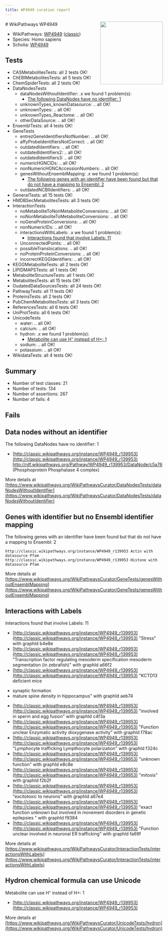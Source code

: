 ```yaml
---
title: WP4949 curation report
---
```


<img style="float: right; width: 200px" src="https://upload.wikimedia.org/wikipedia/commons/thumb/8/83/Wplogo_with_text_500.png/640px-Wplogo_with_text_500.png" />
# WikiPathways WP4949

* WikiPathways: [WP4949](https://wikipathways.org/pathways/WP4949) ([classic](https://classic.wikipathways.org/instance/WP4949))
* Species: Homo sapiens
* Scholia: [WP4949](https://scholia.toolforge.org/wikipathways/WP4949)
## Tests
* CASMetabolitesTests: all 2 tests OK!
* ChEBIMetabolitesTests: all 5 tests OK!
* ChemSpiderTests: all 2 tests OK!
* DataNodesTests
    * dataNodesWithoutIdentifier: .x we found 1 problem(s):
        * [The following DataNodes have no identifier: 1](#d2d32fa0)
    * unknownTypes_knownDatasource: .. all OK!
    * unknownTypes: .. all OK!
    * unknownTypes_Reactome: .. all OK!
    * otherDataSource: .. all OK!
* EnsemblTests: all 4 tests OK!
* GeneTests
    * entrezGeneIdentifiersNotNumber: .. all OK!
    * affyProbeIdentifiersNotCorrect: .. all OK!
    * outdatedIdentifiers: .. all OK!
    * outdatedIdentifiers2: .. all OK!
    * outdatedIdentifiers3: .. all OK!
    * numericHGNCIDs: .. all OK!
    * nonNumericHGNCAccessionNumbers: .. all OK!
    * genesWithoutEnsemblMapping: .x we found 1 problem(s):
        * [The following genes with an identifier have been found but that do not have a mapping to Ensembl: 2](#40286d84)
    * outdatedNCBIIdentifiers: .. all OK!
* GeneralTests: all 15 tests OK!
* HMDBSecMetabolitesTests: all 3 tests OK!
* InteractionTests
    * noMetaboliteToNonMetaboliteConversions: .. all OK!
    * noNonMetaboliteToMetaboliteConversions: .. all OK!
    * noGeneProteinConversions: .. all OK!
    * nonNumericIDs: .. all OK!
    * interactionsWithLabels: .x we found 1 problem(s):
        * [Interactions found that involve Labels: 11](#fe97a8b9)
    * UnconnectedPoints: .. all OK!
    * possibleTranslocations: .. all OK!
    * noProteinProteinConversions: .. all OK!
    * incorrectKEGGIdentifiers: .. all OK!
* KEGGMetaboliteTests: all 2 tests OK!
* LIPIDMAPSTests: all 1 tests OK!
* MetaboliteStructureTests: all 1 tests OK!
* MetabolitesTests: all 15 tests OK!
* OudatedDataSourcesTests: all 24 tests OK!
* PathwayTests: all 11 tests OK!
* ProteinsTests: all 2 tests OK!
* PubChemMetabolitesTests: all 3 tests OK!
* ReferencesTests: all 6 tests OK!
* UniProtTests: all 6 tests OK!
* UnicodeTests
    * water: .. all OK!
    * calcium: .. all OK!
    * hydron: .x we found 1 problem(s):
        * [Metabolite can use H⁺ instead of H+: 1](#484bab84)
    * sodium: .. all OK!
    * potassium: .. all OK!
* WikidataTests: all 4 tests OK!


## Summary

* Number of test classes: 21
* Number of tests: 134
* Number of assertions: 267
* Number of fails: 4

## Fails

<a name="d2d32fa0" />

## Data nodes without an identifier

The following DataNodes have no identifier: 1

* [http://classic.wikipathways.org/instance/WP4949_r139953](http://classic.wikipathways.org/instance/WP4949_r139953) http://rdf.wikipathways.org/Pathway/WP4949_r139953/DataNode/c5a76 (Phosphoprotein
Phosphatase 4 complex)


More details at [https://www.wikipathways.org/WikiPathwaysCurator/DataNodesTests/dataNodesWithoutIdentifier](https://www.wikipathways.org/WikiPathwaysCurator/DataNodesTests/dataNodesWithoutIdentifier)

<a name="40286d84" />

## Genes with identifier but no Ensembl identifier mapping

The following genes with an identifier have been found but that do not have a mapping to Ensembl: 2
```
http://classic.wikipathways.org/instance/WP4949_r139953 Actin with datasource Pfam
http://classic.wikipathways.org/instance/WP4949_r139953 Histone with datasource Pfam
```

More details at [https://www.wikipathways.org/WikiPathwaysCurator/GeneTests/genesWithoutEnsemblMapping](https://www.wikipathways.org/WikiPathwaysCurator/GeneTests/genesWithoutEnsemblMapping)

<a name="fe97a8b9" />

## Interactions with Labels

Interactions found that involve Labels: 11

* [http://classic.wikipathways.org/instance/WP4949_r139953](http://classic.wikipathways.org/instance/WP4949_r139953) "Stress" with graphId b4e8e
* [http://classic.wikipathways.org/instance/WP4949_r139953](http://classic.wikipathways.org/instance/WP4949_r139953) "Transcription factor 
regulating
mesoderm specification
mesoderm segmentation
(in zebrafish)" with graphId a66f2
* [http://classic.wikipathways.org/instance/WP4949_r139953](http://classic.wikipathways.org/instance/WP4949_r139953) "KCTD13 deficient mice
- synaptic formation
- mature spine density in hippocampus" with graphId aeb74
* [http://classic.wikipathways.org/instance/WP4949_r139953](http://classic.wikipathways.org/instance/WP4949_r139953) "involved in
sperm and egg
fusion" with graphId c4f3a
* [http://classic.wikipathways.org/instance/WP4949_r139953](http://classic.wikipathways.org/instance/WP4949_r139953) "Function unclear
Enzymatic activity
dioxygenase activity" with graphId f78ac
* [http://classic.wikipathways.org/instance/WP4949_r139953](http://classic.wikipathways.org/instance/WP4949_r139953) "Lymphocyte trafficking
Lympthocyte polarization" with graphId f324c
* [http://classic.wikipathways.org/instance/WP4949_r139953](http://classic.wikipathways.org/instance/WP4949_r139953) "unknown function" with graphId e8c8e
* [http://classic.wikipathways.org/instance/WP4949_r139953](http://classic.wikipathways.org/instance/WP4949_r139953) "mitosis" with graphId f2b2f
* [http://classic.wikipathways.org/instance/WP4949_r139953](http://classic.wikipathways.org/instance/WP4949_r139953) "excitotoxic to neurons" with graphId a67e4
* [http://classic.wikipathways.org/instance/WP4949_r139953](http://classic.wikipathways.org/instance/WP4949_r139953) "exact function unknown 
but involved
in movement disorders in 
genetic epilepsies " with graphId f9384
* [http://classic.wikipathways.org/instance/WP4949_r139953](http://classic.wikipathways.org/instance/WP4949_r139953) "Function unclear
involved in neuronal ER
trafficking" with graphId fa69f


More details at [https://www.wikipathways.org/WikiPathwaysCurator/InteractionTests/interactionsWithLabels](https://www.wikipathways.org/WikiPathwaysCurator/InteractionTests/interactionsWithLabels)

<a name="484bab84" />

## Hydron chemical formula can use Unicode

Metabolite can use H⁺ instead of H+: 1

* [http://classic.wikipathways.org/instance/WP4949_r139953](http://classic.wikipathways.org/instance/WP4949_r139953)


More details at [https://www.wikipathways.org/WikiPathwaysCurator/UnicodeTests/hydron](https://www.wikipathways.org/WikiPathwaysCurator/UnicodeTests/hydron)

